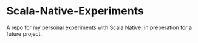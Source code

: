 # Scala-Native-Experiments
A repo for my personal experiments with Scala Native, in preperation for a future project. 
